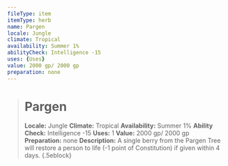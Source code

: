 ```yaml
---
fileType: item
itemType: herb
name: Pargen
locale: Jungle
climate: Tropical
availability: Summer 1%
abilityCheck: Intelligence -15
uses: {Uses}
value: 2000 gp/ 2000 gp
preparation: none
---
```

>#  Pargen
>
> **Locale:** Jungle
> **Climate:** Tropical
> **Availability:** Summer 1%
> **Ability Check:** Intelligence -15
> **Uses:** 1
> **Value:** 2000 gp/ 2000 gp
> **Preparation:** none
> **Description:** A single berry from the Pargen Tree will restore a person to life (-1 point of Constitution) if given within 4 days.
{.5eblock}

